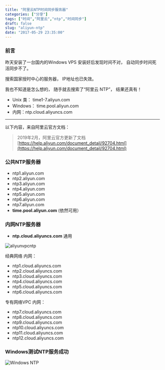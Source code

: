 ```yaml
---
title: "阿里云NTP时间同步服务器"
categories: ["分享"]
tags: ["时间","阿里云","ntp","时间同步"]
draft: false
slug: "aliyun-ntp"
date: "2017-05-29 23:35:00"
---
```


### 前言

昨天安装了一台国内的Windows VPS
安装好后发现时间不对，
自动同步时间死活同步不了。

搜索国家授时中心的服务器，
IP地址也已失效。

我也不知道是怎么想的，
随手就去搜索了“阿里云 NTP”，
结果还真有！

 - Unix 类： time1-7.aliyun.com
 - Windows： time.pool.aliyun.com
 - 内网：ntp.cloud.aliyuncs.com

----------

以下内容，来自阿里云官方文档：

> 2019年2月，阿里云官方更新了文档
> [https://help.aliyun.com/document_detail/92704.html](https://help.aliyun.com/document_detail/92704.html)

### 公共NTP服务器

 - ntp1.aliyun.com
 - ntp2.aliyun.com
 - ntp3.aliyun.com
 - ntp4.aliyun.com
 - ntp5.aliyun.com
 - ntp6.aliyun.com
 - ntp7.aliyun.com
 - **time.pool.aliyun.com** (依然可用）

### 内网NTP服务器

 - **ntp.cloud.aliyuncs.com** 通用

![aliyunvpcntp](https://cdn.jsdelivr.net/gh/eallion/hugo@gh-pages/images/2017/05/29/1589433496.png)

经典网络 内网：

 - ntp1.cloud.aliyuncs.com
 - ntp2.cloud.aliyuncs.com
 - ntp3.cloud.aliyuncs.com
 - ntp4.cloud.aliyuncs.com
 - ntp5.cloud.aliyuncs.com
 - ntp6.cloud.aliyuncs.com

专有网络VPC 内网：

 - ntp7.cloud.aliyuncs.com
 - ntp8.cloud.aliyuncs.com
 - ntp9.cloud.aliyuncs.com
 - ntp10.cloud.aliyuncs.com
 - ntp11.cloud.aliyuncs.com
 - ntp12.cloud.aliyuncs.com

### Windows测试NTP服务成功

![Windows NTP](https://cdn.jsdelivr.net/gh/eallion/hugo@gh-pages/images/2017/05/29/1972259171.png)



